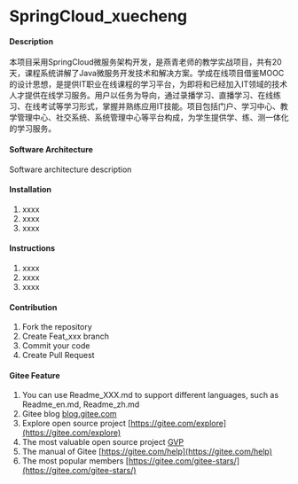 # SpringCloud_xuecheng

#### Description
本项目采用SpringCloud微服务架构开发，是燕青老师的教学实战项目，共有20天，课程系统讲解了Java微服务开发技术和解决方案。
​	学成在线项目借鉴MOOC的设计思想，是提供IT职业在线课程的学习平台，为即将和已经加入IT领域的技术人才提供在线学习服务。用户以任务为导向，通过录播学习、直播学习、在线练习、在线考试等学习形式，掌握并熟练应用IT技能。项目包括门户、学习中心、教学管理中心、社交系统、系统管理中心等平台构成，为学生提供学、练、测一体化的学习服务。

#### Software Architecture
Software architecture description

#### Installation

1.  xxxx
2.  xxxx
3.  xxxx

#### Instructions

1.  xxxx
2.  xxxx
3.  xxxx

#### Contribution

1.  Fork the repository
2.  Create Feat_xxx branch
3.  Commit your code
4.  Create Pull Request


#### Gitee Feature

1.  You can use Readme\_XXX.md to support different languages, such as Readme\_en.md, Readme\_zh.md
2.  Gitee blog [blog.gitee.com](https://blog.gitee.com)
3.  Explore open source project [https://gitee.com/explore](https://gitee.com/explore)
4.  The most valuable open source project [GVP](https://gitee.com/gvp)
5.  The manual of Gitee [https://gitee.com/help](https://gitee.com/help)
6.  The most popular members  [https://gitee.com/gitee-stars/](https://gitee.com/gitee-stars/)
